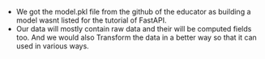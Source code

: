 - We got the model.pkl file from the github of the educator as building a model wasnt listed for the tutorial of FastAPI.
- Our data will mostly contain raw data and their will be computed fields too. And we would also Transform the data in a better way so that it can used in various ways.